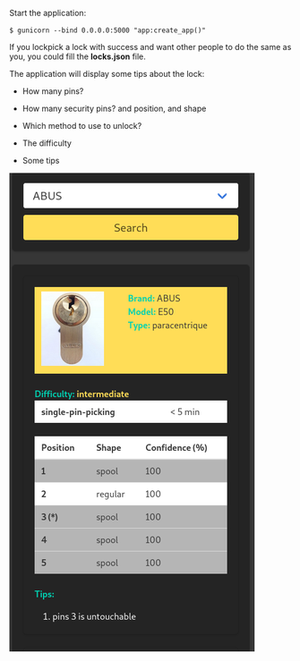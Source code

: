 Start the application:
```
$ gunicorn --bind 0.0.0.0:5000 "app:create_app()"
```

If you lockpick a lock with success and want other people to do the same as you, you could fill the __locks.json__ file.

The application will display some tips about the lock:

* How many pins?

* How many security pins? and position, and shape

* Which method to use to unlock?

* The difficulty

* Some tips


![](images/screen.png)
